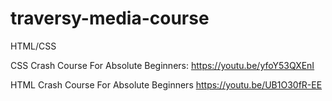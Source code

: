 # traversy-media-course
HTML/CSS

CSS Crash Course For Absolute Beginners:
https://youtu.be/yfoY53QXEnI

HTML Crash Course For Absolute Beginners
https://youtu.be/UB1O30fR-EE
